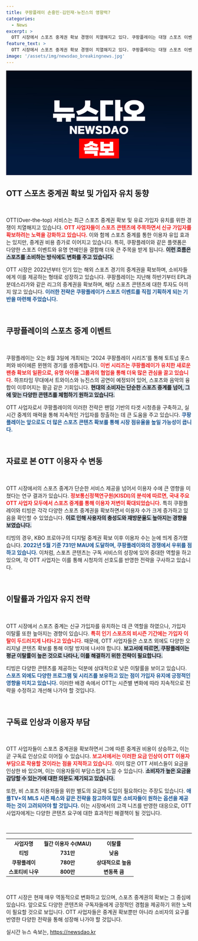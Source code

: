 ```yaml
---
title: 쿠팡플레이 손흥민·김민재·뉴진스의 영향력?
categories:
  - News
excerpt: >
  OTT 시장에서 스포츠 중계권 확보 경쟁이 치열해지고 있다. 쿠팡플레이는 대형 스포츠 이벤트와 하프타임 쇼를 통해 이용자를 끌어모으고 있지만, 가입자 이탈과 비용 증가 문제도 여전히 고민거리로 남아 있다. 스포츠 중계가 이용자 수에 미치는 영향과 OTT 사업자들의 전략을 주목해야 한다.
feature_text: >
  OTT 시장에서 스포츠 중계권 확보 경쟁이 치열해지고 있다. 쿠팡플레이는 대형 스포츠 이벤트와 하프타임 쇼를 통해 이용자를 끌어모으고 있지만, 가입자 이탈과 비용 증가 문제도 여전히 고민거리로 남아 있다. 스포츠 중계가 이용자 수에 미치는 영향과 OTT 사업자들의 전략을 주목해야 한다.
image: '/assets/img/newsdao_breakingnews.jpg'
---
```


<p><img src="/assets/img/newsdao_breakingnews.jpg" alt="ontimetimes 속보" /></p>

<h2 data-ke-size="size26">OTT 스포츠 중계권 확보 및 가입자 유치 동향</h2>

<p data-ke-size="size16">&nbsp;</p>

<p>OTT(Over-the-top) 서비스는 최근 스포츠 중계권 확보 및 유료 가입자 유치를 위한 경쟁이 치열해지고 있습니다. <b><span style="color: #ee2323;">OTT 사업자들이 스포츠 콘텐츠에 주목하면서 신규 가입자를 확보하려는 노력을 강화하고 있습니다.</span></b> 이와 함께 스포츠 중계를 통한 이용자 유입 효과는 있지만, 중계권 비용 증가로 이어지고 있습니다. 특히, 쿠팡플레이와 같은 플랫폼은 다양한 스포츠 이벤트와 유명 연예인을 결합해 더욱 큰 주목을 받게 됩니다. <b><span style="background-color: #21538527;">이런 흐름은 스포츠를 소비하는 방식에도 변화를 주고 있습니다.</span></b></p>

<p>OTT 시장은 2022년부터 인기 있는 해외 스포츠 경기의 중계권을 확보하며, 소비자들에게 이를 제공하는 형태로 성장하고 있습니다. 쿠팡플레이는 지난해 하반기부터 EPL과 분데스리가와 같은 리그의 중계권을 확보하며, 해당 스포츠 콘텐츠에 대한 투자도 아끼지 않고 있습니다. <b><span style="color: #1a5490;">이러한 전략은 쿠팡플레이가 스포츠 이벤트를 직접 기획하게 되는 기반을 마련해 주었습니다.</span></b></p>

<p data-ke-size="size16">&nbsp;</p>

<h2 data-ke-size="size26">쿠팡플레이의 스포츠 중계 이벤트</h2>

<p data-ke-size="size16">&nbsp;</p>

<p>쿠팡플레이는 오는 8월 3일에 개최되는 ‘2024 쿠팡플레이 시리즈’를 통해 토트넘 홋스퍼와 바이에른 뮌헨의 경기를 생중계합니다. <b><span style="color: #ee2323;">이번 시리즈는 쿠팡플레이가 유치한 새로운 팬층 확보의 일환으로, 유명 아이돌 그룹과의 협업을 통해 더욱 많은 관심을 끌고 있습니다.</span></b> 하프타임 무대에서 트와이스와 뉴진스의 공연이 예정되어 있어, 스포츠와 음악의 융합이 이루어지는 황금 같은 기회입니다. <b><span style="background-color: #21538527;">현대의 소비자는 단순한 스포츠 중계를 넘어, 그에 맞는 다양한 콘텐츠를 체험하기 원하고 있습니다.</span></b></p>

<p>OTT 사업자로서 쿠팡플레이의 이러한 전략은 팬덤 기반의 타겟 시청층을 구축하고, 실시간 중계의 매력을 통해 지속적인 가입자를 창출하는 데 큰 도움을 주고 있습니다. <b><span style="color: #1a5490;">쿠팡플레이는 앞으로도 더 많은 스포츠 콘텐츠 확보를 통해 시장 점유율을 높일 가능성이 큽니다.</span></b></p>

<p data-ke-size="size16">&nbsp;</p>

<h2 data-ke-size="size26">자료로 본 OTT 이용자 수 변동</h2>

<p data-ke-size="size16">&nbsp;</p>

<p>OTT 시장에서의 스포츠 중계가 단순한 서비스 제공을 넘어서 이용자 수에 큰 영향을 미쳤다는 연구 결과가 있습니다. <b><span style="color: #ee2323;">정보통신정책연구원(KISDI)의 분석에 따르면, 국내 주요 OTT 사업자 모두에서 스포츠 중계를 통해 이용자 저변이 확대되었습니다.</span></b> 특히 쿠팡플레이와 티빙은 각각 다양한 스포츠 중계권을 확보하면서 이용자 수가 크게 증가하고 있음을 확인할 수 있었습니다. <b><span style="background-color: #21538527;">이로 인해 사용자의 충성도와 재방문율도 높아지는 경향을 보였습니다.</span></b></p>

<p>티빙의 경우, KBO 프로야구의 디지털 중계권 확보 이후 이용자 수는 눈에 띄게 증가했습니다. <b><span style="color: #1a5490;">2022년 5월 기준 731만 MAU에 도달하며, 쿠팡플레이와의 경쟁에서 우위를 점하고 있습니다.</span></b> 이처럼, 스포츠 콘텐츠는 구독 서비스의 성장에 있어 중대한 역할을 하고 있으며, 각 OTT 사업자는 이를 통해 시청자의 선호도를 반영한 전략을 구사하고 있습니다.</p>

<p data-ke-size="size16">&nbsp;</p>

<h2 data-ke-size="size26">이탈률과 가입자 유지 전략</h2>

<p data-ke-size="size16">&nbsp;</p>

<p>OTT 시장에서 스포츠 중계는 신규 가입자를 유치하는 데 큰 역할을 하였으나, 가입자 이탈률 또한 높아지는 경향이 있습니다. <b><span style="color: #ee2323;">특히 인기 스포츠의 비시즌 기간에는 가입자 이탈이 두드러지게 나타나고 있습니다.</span></b> 때문에, OTT 사업자들은 스포츠 외에도 다양한 오리지널 콘텐츠 확보를 통해 이탈 방지에 나서야 합니다. <b><span style="background-color: #21538527;">보고서에 따르면, 쿠팡플레이는 평균 이탈률이 높은 것으로 나타나, 이를 해결하기 위한 전략이 필요합니다.</span></b></p>

<p>티빙은 다양한 콘텐츠를 제공하는 덕분에 상대적으로 낮은 이탈률을 보이고 있습니다. <b><span style="color: #1a5490;">스포츠 외에도 다양한 프로그램 및 시리즈를 보유하고 있는 점이 가입자 유지에 긍정적인 영향을 미치고 있습니다.</span></b> 이러한 배경 속에서 OTT는 시즌별 변화에 따라 지속적으로 전략을 수정하고 개선해 나가야 할 것입니다.</p>

<p data-ke-size="size16">&nbsp;</p>

<h2 data-ke-size="size26">구독료 인상과 이용자 부담</h2>

<p data-ke-size="size16">&nbsp;</p>

<p>OTT 사업자들이 스포츠 중계권을 확보하면서 그에 따른 중계권 비용이 상승하고, 이는 곧 구독료 인상으로 이어질 수 있습니다. <b><span style="color: #ee2323;">보고서에서는 이러한 요금 인상이 OTT 이용자 부담으로 작용할 것이라는 점을 지적하고 있습니다.</span></b> 이미 많은 OTT 서비스들이 요금을 인상한 바 있으며, 이는 이용자들이 부담스럽게 느낄 수 있습니다. <b><span style="background-color: #21538527;">소비자가 높은 요금을 감당할 수 있는가에 대한 의문도 제기되고 있습니다.</span></b></p>

<p>또한, 비 스포츠 이용자들을 위한 별도의 요금제 도입이 필요하다는 주장도 있습니다. <b><span style="color: #1a5490;">애플TV+의 MLS 시즌 패스와 같은 전략을 참고하여 많은 소비자들이 원하는 옵션을 제공하는 것이 고려되어야 할 것입니다.</span></b> 이는 시장에서의 고객 니즈를 반영한 대응으로, OTT 사업자에게는 다양한 콘텐츠 요구에 대한 효과적인 해결책이 될 것입니다.</p>

<p data-ke-size="size16">&nbsp;</p> 

<hr/>

<table>
<tr>
<td style="text-align: center; height: 17px;"><b>사업자명</b></td>
<td style="text-align: center; height: 17px;"><b>월간 이용자 수(MAU)</b></td>
<td style="text-align: center; height: 17px;"><b>이탈률</b></td>
</tr>
<tr>
<td style="text-align: center; height: 17px;"><b>티빙</b></td>
<td style="text-align: center; height: 17px;"><b>731만</b></td>
<td style="text-align: center; height: 17px;"><b>낮음</b></td>
</tr>
<tr>
<td style="text-align: center; height: 17px;"><b>쿠팡플레이</b></td>
<td style="text-align: center; height: 17px;"><b>780만</b></td>
<td style="text-align: center; height: 17px;"><b>상대적으로 높음</b></td>
</tr>
<tr>
<td style="text-align: center; height: 17px;"><b>스포티비 나우</b></td>
<td style="text-align: center; height: 17px;"><b>800만</b></td>
<td style="text-align: center; height: 17px;"><b>변동폭 큼</b></td>
</tr>
</table>

<p data-ke-size="size16">&nbsp;</p>

<p>OTT 시장은 현재 매우 역동적으로 변화하고 있으며, 스포츠 중계권의 확보는 그 중심에 있습니다. 앞으로도 다양한 콘텐츠와 구독자들에게 긍정적인 경험을 제공하기 위한 노력이 필요할 것으로 보입니다. OTT 사업자들은 중계권 확보뿐만 아니라 소비자의 요구를 반영한 다양한 전략을 통해 성장해 나가야 할 것입니다.</p>
실시간 뉴스 속보는, <a href="https://newsdao.kr" rel="dofollow">https://newsdao.kr</a>



